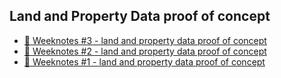 ## Land and Property Data proof of concept

* [📝 Weeknotes #3 - land and property data proof of concept](2022-02-7.md)
* [📝 Weeknotes #2 - land and property data proof of concept](2022-01-31.md)
* [📝 Weeknotes #1 - land and property data proof of concept](2022-01-26)

